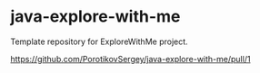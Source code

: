 # java-explore-with-me
Template repository for ExploreWithMe project.

https://github.com/PorotikovSergey/java-explore-with-me/pull/1
